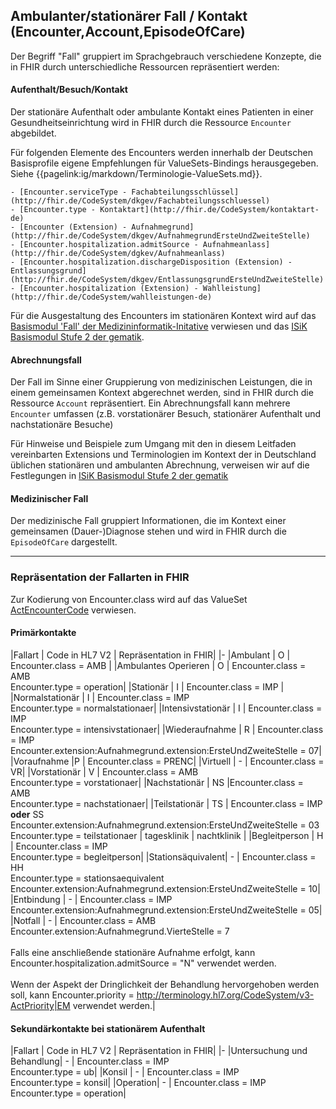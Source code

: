 ## Ambulanter/stationärer Fall / Kontakt (Encounter,Account,EpisodeOfCare)

Der Begriff "Fall" gruppiert im Sprachgebrauch verschiedene Konzepte, die in FHIR durch unterschiedliche Ressourcen repräsentiert werden:

#### **Aufenthalt/Besuch/Kontakt** 

Der stationäre Aufenthalt oder ambulante Kontakt eines Patienten in einer Gesundheitseinrichtung wird in FHIR durch die Ressource `Encounter` abgebildet.

Für folgenden Elemente des Encounters werden innerhalb der Deutschen Basisprofile eigene Empfehlungen für ValueSets-Bindings herausgegeben. Siehe {{pagelink:ig/markdown/Terminologie-ValueSets.md}}.

    - [Encounter.serviceType - Fachabteilungsschlüssel](http://fhir.de/CodeSystem/dkgev/Fachabteilungsschluessel)
    - [Encounter.type - Kontaktart](http://fhir.de/CodeSystem/kontaktart-de)
    - [Encounter (Extension) - Aufnahmegrund](http://fhir.de/CodeSystem/dkgev/AufnahmegrundErsteUndZweiteStelle)
    - [Encounter.hospitalization.admitSource - Aufnahmeanlass](http://fhir.de/CodeSystem/dgkev/Aufnahmeanlass)
    - [Encounter.hospitalization.dischargeDisposition (Extension) - Entlassungsgrund](http://fhir.de/CodeSystem/dkgev/EntlassungsgrundErsteUndZweiteStelle)
    - [Encounter.hospitalization (Extension) - Wahlleistung](http://fhir.de/CodeSystem/wahlleistungen-de)

Für die Ausgestaltung des Encounters im stationären Kontext wird auf das [Basismodul 'Fall' der Medizininformatik-Initative](https://simplifier.net/guide/medizininformatikinitiative-modulfall-implementationguide/igmiikdsmodulfall) verwiesen und das [ISiK Basismodul Stufe 2 der gematik](https://simplifier.net/guide/implementierungsleitfadenisik-basismodul/ImplementationGuide-markdown-Datenobjekte-Datenobjekte-Kontakt?version=current).

#### **Abrechnungsfall** 

Der Fall im Sinne einer Gruppierung von medizinischen Leistungen, die in einem gemeinsamen Kontext abgerechnet werden, sind in FHIR durch die Ressource `Account` repräsentiert. Ein Abrechnungsfall kann mehrere `Encounter` umfassen (z.B. vorstationärer Besuch, stationärer Aufenthalt und nachstationäre Besuche)

Für Hinweise und Beispiele zum Umgang mit den in diesem Leitfaden vereinbarten Extensions und Terminologien im Kontext der in Deutschland üblichen stationären und ambulanten Abrechnung, verweisen wir auf die Festlegungen in [ISiK Basismodul Stufe 2 der gematik](https://simplifier.net/guide/implementierungsleitfadenisik-basismodul/ImplementationGuide-markdown-Datenobjekte-Datenobjekte-Abrechnungsfall?version=current)

#### **Medizinischer Fall** 

Der medizinische Fall gruppiert Informationen, die im Kontext einer gemeinsamen (Dauer-)Diagnose stehen und wird in FHIR durch die `EpisodeOfCare` dargestellt.

----

### Repräsentation der Fallarten in FHIR

Zur Kodierung von Encounter.class wird auf das ValueSet [ActEncounterCode](http://terminology.hl7.org/ValueSet/v3-ActEncounterCode) verwiesen.

#### Primärkontakte
|Fallart | Code in HL7 V2 | Repräsentation in FHIR|
|-
|Ambulant | O | Encounter.class = AMB |
|Ambulantes Operieren | O | Encounter.class = AMB</br>Encounter.type = operation|
|Stationär | I | Encounter.class = IMP |
|Normalstationär | I | Encounter.class = IMP</br>Encounter.type = normalstationaer|
|Intensivstationär | I | Encounter.class = IMP</br>Encounter.type = intensivstationaer|
|Wiederaufnahme | R | Encounter.class = IMP</br>Encounter.extension:Aufnahmegrund.extension:ErsteUndZweiteStelle = 07|
|Voraufnahme |P | Encounter.class = PRENC|
|Virtuell | - | Encounter.class = VR|
|Vorstationär | V | Encounter.class = AMB</br>Encounter.type = vorstationaer|
|Nachstationär | NS |Encounter.class = AMB</br>Encounter.type = nachstationaer|
|Teilstationär | TS | Encounter.class = IMP **oder** SS</br>Encounter.extension:Aufnahmegrund.extension:ErsteUndZweiteStelle = 03</br>Encounter.type = teilstationaer \| tagesklinik \| nachtklinik |
|Begleitperson | H | Encounter.class = IMP</br>Encounter.type = begleitperson|
|Stationsäquivalent| - | Encounter.class = HH</br>Encounter.type = stationsaequivalent</br>Encounter.extension:Aufnahmegrund.extension:ErsteUndZweiteStelle = 10|
|Entbindung | - | Encounter.class = IMP</br>Encounter.extension:Aufnahmegrund.extension:ErsteUndZweiteStelle = 05|
|Notfall | - | Encounter.class = AMB<br> Encounter.extension:Aufnahmegrund.VierteStelle = 7<br><br>Falls eine anschließende stationäre Aufnahme erfolgt, kann Encounter.hospitalization.admitSource = "N" verwendet werden.<br><br>Wenn der Aspekt der Dringlichkeit der Behandlung hervorgehoben werden soll, kann Encounter.priority = http://terminology.hl7.org/CodeSystem/v3-ActPriority|EM verwendet werden.|

#### Sekundärkontakte bei stationärem Aufenthalt
|Fallart | Code in HL7 V2 | Repräsentation in FHIR|
|-
|Untersuchung und Behandlung| - | Encounter.class = IMP</br>Encounter.type = ub|
|Konsil | - | Encounter.class = IMP</br>Encounter.type = konsil|
|Operation| - | Encounter.class = IMP</br>Encounter.type = operation|


